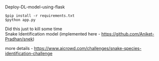 Deploy-DL-model-using-flask
```
$pip install -r requirements.txt
$python app.py
```
Did this just to kill some time
<br>
Snake Identification model (implemented here - https://github.com/Aniket-Pradhan/snek)

more details -
https://www.aicrowd.com/challenges/snake-species-identification-challenge
